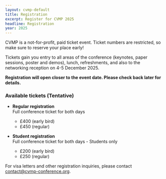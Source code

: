 ```yaml
---
layout: cvmp-default
title: Registration
excerpt: Register for CVMP 2025
headline: Registration
year: 2025
---
```


CVMP is a not-for-profit, paid ticket event.
Ticket numbers are restricted, so make sure to reserve your place early!

Tickets gain you entry to all areas of the conference (keynotes, paper sessions, poster and demos), lunch, refreshments, and also to the networking reception on 4-5 December 2025.

**Registration will open closer to the event date. Please check back later for details.**

### Available tickets (Tentative)

- **Regular registration**  
Full conference ticket for both days
  * £400 (early bird)
  * £450 (regular)

- **Student registration**  
Full conference ticket for both days - <span class="label label-info">Students only</span>
  * £200 (early bird)
  * £250 (regular)

For visa letters and other registration inquiries, please contact [contact@cvmp-conference.org](mailto:contact@cvmp-conference.org).